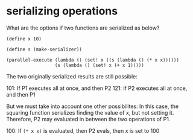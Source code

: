 # serializing operations

What are the options if two functions are serialized as below? 

```
(define x 10)

(define s (make-serializer))

(parallel-execute (lambda () (set! x ((s (lambda () (* x x))))))
                  (s (lambda () (set! x (+ x 1)))))
```

The two originally serialized results are still possible:

101: If P1 executes all at once, and then P2
121: If P2 executes all at once, and then P1

But we must take into account one other possibilites: In this case, the squaring function serializes finding the value of x, but not setting it. Therefore, P2 may evaluated in between the two operations of P1.

100: If ```(* x x)``` is evaluated, then P2 evals, then x is set to 100

